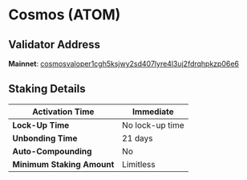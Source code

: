 # Cosmos (ATOM)

## **Validator Address**

**Mainnet**: [cosmosvaloper1cgh5ksjwy2sd407lyre4l3uj2fdrqhpkzp06e6](https://www.mintscan.io/cosmos/validators/cosmosvaloper1cgh5ksjwy2sd407lyre4l3uj2fdrqhpkzp06e6)

## Staking Details

| **Activation Time**        | Immediate       |
| -------------------------- | --------------- |
| **Lock-Up Time**           | No lock-up time |
| **Unbonding Time**         | 21 days         |
| **Auto-Compounding**       | No              |
| **Minimum Staking Amount** | Limitless       |

